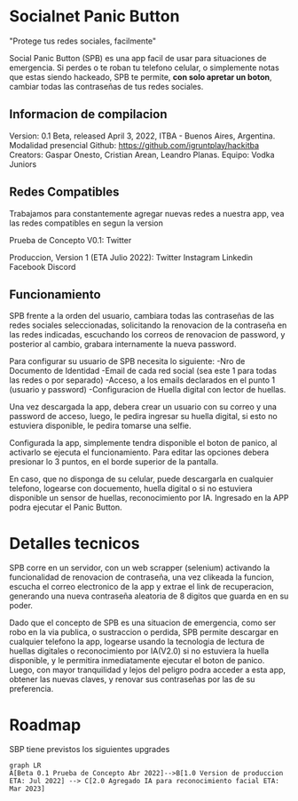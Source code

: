# Socialnet Panic Button
 "Protege tus redes sociales, facilmente" 

Social Panic Button (SPB) es una app facil de usar para situaciones de emergencia. 
Si perdes o te roban tu telefono celular, o simplemente notas que estas siendo hackeado, SPB te permite, **con solo apretar un boton**, cambiar todas las contraseñas de tus redes sociales. 


## Informacion de compilacion

Version: 0.1 Beta, released April 3, 2022, ITBA - Buenos Aires, Argentina. Modalidad presencial
Github: https://github.com/igruntplay/hackitba
Creators: Gaspar Onesto, Cristian Arean, Leandro Planas.
Equipo: Vodka Juniors

## Redes Compatibles
Trabajamos para constantemente agregar nuevas redes a nuestra app, vea las redes compatibles en segun la version

Prueba de Concepto V0.1: 
Twitter

Produccion, Version 1 (ETA Julio 2022):
Twitter 
Instagram
Linkedin
Facebook
Discord

## Funcionamiento
SPB frente a la orden del usuario, cambiara todas las contraseñas de las redes sociales seleccionadas, solicitando la renovacion de la contraseña en las redes indicadas, escuchando los correos de renovacion de password, y posterior al cambio, grabara internamente la nueva password.

Para configurar su usuario de SPB necesita lo siguiente:
-Nro de Documento de Identidad
-Email de cada red social (sea este 1 para todas las redes o por separado)
-Acceso, a los emails declarados en el punto 1 (usuario y password)
-Configuracion de Huella digital con lector de huellas. 

Una vez descargada la app, debera crear un usuario con su correo y una password de acceso, luego, le pedira ingresar su huella digital, si esto no estuviera disponible, le pedira tomarse una selfie. 

Configurada la app, simplemente tendra disponible el boton de panico, al activarlo se ejecuta el funcionamiento. Para editar las opciones debera presionar lo 3 puntos, en el borde superior de la pantalla. 

En caso, que no disponga de su celular, puede descargarla en cualquier telefono, logearse con docuemento, huella digital o si no estuviera disponible un sensor de huellas, reconocimiento por IA. Ingresado en la APP podra ejecutar el Panic Button. 


# Detalles tecnicos

SPB corre en un servidor, con un web scrapper (selenium) activando la funcionalidad de renovacion de contraseña, una vez clikeada la funcion, escucha el correo electronico de la app y extrae el link de recuperacion, generando una nueva contraseña aleatoria de 8 digitos que guarda en en su poder. 

Dado que el concepto de SPB es una situacion de emergencia, como ser robo en la via publica, o sustraccion o perdida, SPB permite descargar en cualquier telefono la app, logearse usando la tecnologia de lectura de huellas digitales o reconocimiento por IA(V2.0) si no estuviera la huella disponible, y le permitira inmediatamente ejecutar el boton de panico. Luego, con mayor tranquilidad y lejos del peligro podra acceder a esta app, obtener las nuevas claves, y renovar sus contraseñas por las de su preferencia. 

# Roadmap

SBP tiene previstos los siguientes upgrades

```mermaid
graph LR
A[Beta 0.1 Prueba de Concepto Abr 2022]-->B[1.0 Version de produccion ETA: Jul 2022] --> C[2.0 Agregado IA para reconocimiento facial ETA: Mar 2023] 
```

